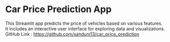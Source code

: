 # Car Price Prediction App #

This Streamlit app predicts the price of vehicles based on various features. It includes an interactive user interface for exploring data and visualizations.
GitHub Link : https://github.com/sanduni13/car_price_prediction

